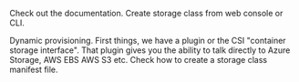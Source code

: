 Check out the documentation.
Create storage class from web console or CLI.

Dynamic provisioning.
First things, we have a plugin or the CSI "container storage interface".
That plugin gives you the ability to talk directly to Azure Storage, AWS EBS AWS S3 etc.
Check how to create a storage class manifest file.
